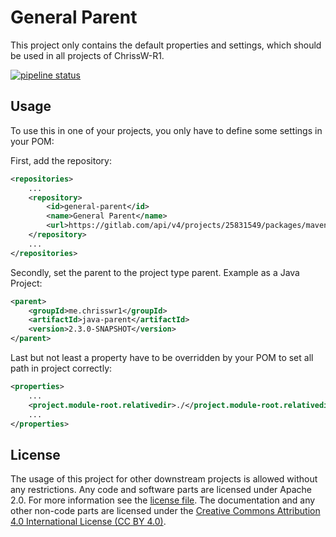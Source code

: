 # General Parent

This project only contains the default properties and settings, which should be
used in all projects of ChrissW-R1.

[![pipeline status](https://gitlab.com/ChrissW-R1/general-parent/badges/main/pipeline.svg)](https://gitlab.com/ChrissW-R1/general-parent/-/commits/main)

## Usage

To use this in one of your projects, you only have to define some settings in
your POM:

First, add the repository:
```XML
<repositories>
	...
	<repository>
		<id>general-parent</id>
		<name>General Parent</name>
		<url>https://gitlab.com/api/v4/projects/25831549/packages/maven</url>
	</repository>
	...
</repositories>
```

Secondly, set the parent to the project type parent. Example as a Java Project:
```XML
<parent>
	<groupId>me.chrisswr1</groupId>
	<artifactId>java-parent</artifactId>
	<version>2.3.0-SNAPSHOT</version>
</parent>
```

Last but not least a property have to be overridden by your POM to set all path
in project correctly:
```XML
<properties>
	...
	<project.module-root.relativedir>./</project.module-root.relativedir>
	...
</properties>
```

## License

The usage of this project for other downstream projects is allowed without any
restrictions. Any code and software parts are licensed under Apache 2.0. For
more information see the [license file](LICENSE). The documentation and any
other non-code parts are licensed under
the [Creative Commons Attribution 4.0 International License (CC BY 4.0)](https://creativecommons.org/licenses/by/4.0/).
